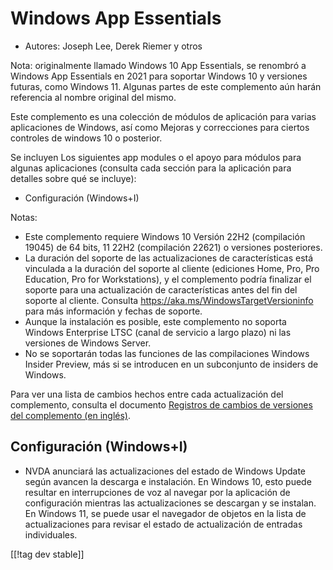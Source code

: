 # Windows App Essentials #

* Autores: Joseph Lee, Derek Riemer y otros

Nota: originalmente llamado Windows 10 App Essentials, se renombró a Windows
App Essentials en 2021 para soportar Windows 10 y versiones futuras, como
Windows 11. Algunas partes de este complemento aún harán referencia al
nombre original del mismo.

Este complemento es una colección de módulos de aplicación para varias
aplicaciones de Windows, así como Mejoras y correcciones para ciertos
controles de windows 10 o posterior.

Se incluyen Los siguientes app modules o el apoyo para módulos para algunas
aplicaciones (consulta cada sección para la aplicación para detalles sobre
qué se incluye):

* Configuración (Windows+I)

Notas:

* Este complemento requiere Windows 10 Versión 22H2 (compilación 19045) de
  64 bits, 11 22H2 (compilación 22621) o versiones posteriores.
* La duración del soporte de las actualizaciones de características está
  vinculada a la duración del soporte al cliente (ediciones Home, Pro, Pro
  Education, Pro for Workstations), y el complemento podría finalizar el
  soporte para una actualización de características antes del fin del
  soporte al cliente. Consulta <https://aka.ms/WindowsTargetVersioninfo>
  para más información y fechas de soporte.
* Aunque la instalación es posible, este complemento no soporta Windows
  Enterprise LTSC (canal de servicio a largo plazo) ni las versiones de
  Windows Server.
* No se soportarán todas las funciones de las compilaciones Windows Insider
  Preview, más si se introducen en un subconjunto de insiders de Windows.

Para ver una lista de cambios hechos entre cada actualización del
complemento, consulta el documento [Registros de cambios de versiones del
complemento (en inglés)][1].

## Configuración (Windows+I)

* NVDA anunciará las actualizaciones del estado de Windows Update según
  avancen la descarga e instalación. En Windows 10, esto puede resultar en
  interrupciones de voz al navegar por la aplicación de configuración
  mientras las actualizaciones se descargan y se instalan. En Windows 11, se
  puede usar el navegador de objetos en la lista de actualizaciones para
  revisar el estado de actualización de entradas individuales.

[[!tag dev stable]]

[1]: https://github.com/josephsl/wintenapps/wiki/w10changelog
